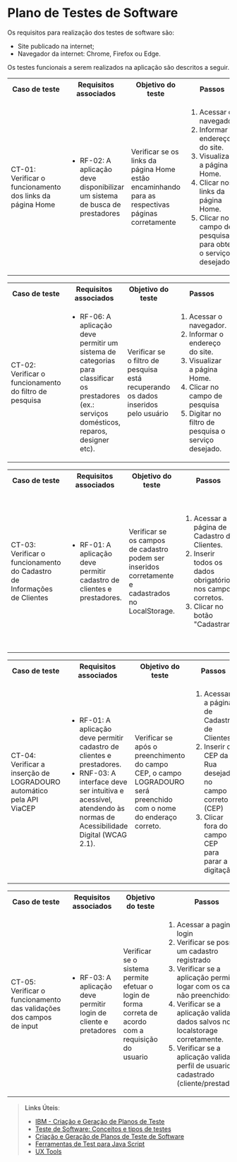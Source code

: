 # Plano de Testes de Software

Os requisitos para realização dos testes de software são:
<ul><li>Site publicado na internet;</li>
<li>Navegador da internet: Chrome, Firefox ou Edge.</li>
</ul>

Os testes funcionais a serem realizados na aplicação são descritos a seguir.

<table>
 <tr>
  <th>Caso de teste</th>
  <th>Requisitos associados</th>
  <th>Objetivo do teste</th>
  <th>Passos</th>
  <th>Critérios de êxito</th>
  <th>Responsável</th>
 </tr>
 <tr>
  <td>CT-01: Verificar o funcionamento dos links da página Home</td>
  <td>
   <ul>
    <li>RF-02: A aplicação deve disponibilizar um sistema de busca de prestadores</li>
   </ul>
  </td>
  <td>Verificar se os links da página Home estão encaminhando para as respectivas páginas corretamente</td>
  <td>
   <ol>
    <li>Acessar o navegador.</li>
    <li>Informar o endereço do site.</li>
    <li>Visualizar a página Home.</li>
    <li>Clicar nos links da página Home.</li>
    <li>Clicar no campo de pesquisa para obter o serviço desejado.</li>
   </ol>
   </td>
  <td>Todos os links da página Home devem encaminhar os usuários para as páginas descritas.</td>
  <td>Djulio</td>
 </tr>
</table>
 
<table>
 <tr>
  <th>Caso de teste</th>
  <th>Requisitos associados</th>
  <th>Objetivo do teste</th>
  <th>Passos</th>
  <th>Critérios de êxito</th>
  <th>Responsável</th>
 </tr>
 <tr>
  <td>CT-02: Verificar o funcionamento do filtro de pesquisa</td>
  <td>
   <ul>
    <li>RF-06: A aplicação deve permitir um sistema de categorias para classificar os prestadores (ex.: serviços domésticos, reparos, designer etc).</li>
   </ul>
  </td>
  <td>Verificar se o filtro de pesquisa está recuperando os dados inseridos pelo usuário</td>
  <td>
   <ol>
    <li>Acessar o navegador.</li>
    <li>Informar o endereço do site.</li>
    <li>Visualizar a página Home.</li>
    <li>Clicar no campo de pesquisa</li>
    <li>Digitar no filtro de pesquisa o serviço desejado.</li>
   </ol>
   </td>
  <td>Os dados inseridos no filtro de pesquisa devem mostrar o que o cliente necessita.</td>
  <td>Djulio</td>
 </tr>
</table>

<table>
 <tr>
  <th>Caso de teste</th>
  <th>Requisitos associados</th>
  <th>Objetivo do teste</th>
  <th>Passos</th>
  <th>Critérios de êxito</th>
  <th>Responsável</th>
 </tr>
 <tr>
  <td>CT-03: Verificar o funcionamento do Cadastro de Informações de Clientes</td>
  <td>
   <ul>
    <li>RF-01: A aplicação deve permitir cadastro de clientes e prestadores.</li>
   </ul>
  </td>
  <td>Verificar se os campos de cadastro podem ser inseridos corretamente e cadastrados no LocalStorage.</td>
  <td>
   <ol>
    <li>Acessar a página de Cadastro de Clientes.</li>
    <li>Inserir todos os dados obrigatórios nos campos corretos.</li>
    <li>Clicar no botão "Cadastrar".</li>
   </ol>
   </td>
  <td>Os dados devem ser cadastrados e armazanados no LocalStorage. Caso algum camos esteja errado é necessário aparecer um aviso ao usuário indicando o que precisa ser modificado.</td>
  <td>João</td>
 </tr>
</table>

<table>
 <tr>
  <th>Caso de teste</th>
  <th>Requisitos associados</th>
  <th>Objetivo do teste</th>
  <th>Passos</th>
  <th>Critérios de êxito</th>
  <th>Responsável</th>
 </tr>
 <tr>
  <td>CT-04: Verificar a inserção de LOGRADOURO automático pela API ViaCEP</td>
  <td>
   <ul>
    <li>RF-01: A aplicação deve permitir cadastro de clientes e prestadores.</li>
    <li>RNF-03:	A interface deve ser intuitiva e acessível, atendendo às normas de Acessibilidade Digital (WCAG 2.1).</li>
   </ul>
  </td>
  <td>Verificar se após  o preenchimento do campo CEP, o campo LOGRADOURO será preenchido com o nome do enderaço correto.</td>
  <td>
   <ol>
    <li>Acessar a página de Cadastro de Clientes.</li>
    <li>Inserir o CEP da Rua desejada no campo correto (CEP)</li>
    <li>Clicar fora do campo CEP para parar a digitação</li>
   </ol>
   </td>
  <td>Após a inserção do número CEP desejado, no campo LOGRADOURO é necessário aparecer o nome da rua correto em relação ao CEP.</td>
  <td>João</td>
 </tr>
</table>

<table>
 <tr>
  <th>Caso de teste</th>
  <th>Requisitos associados</th>
  <th>Objetivo do teste</th>
  <th>Passos</th>
  <th>Critérios de êxito</th>
  <th>Responsável</th>
 </tr>
 <tr>
  <td>CT-05: Verificar o funcionamento das validações dos campos de input</td>
  <td>
   <ul>
    <li>RF-03: A aplicação deve permitir login de cliente e pretadores</li>
   </ul>
  </td>
  <td>Verificar se o sistema permite efetuar o login de forma correta de acordo com a requisição do usuario</td>
  <td>
   <ol>
    <li>Acessar a pagina de login</li>
    <li>Verificar se possui um cadastro registrado</li>
    <li>Verificar se a aplicação permite logar com os campos não preenchidos</li>
    <li>Verificar se a aplicação valida os dados salvos no localstorage corretamente.</li>
    <li>Verificar se a aplicação valida o perfil de usuario cadastrado (cliente/prestadores).</li>
   </ol>
   </td>
  <td>Após as validações a aplicação ao inserir os dados corretamente deve redirecionar para a Home Page.</td>
  <td>Poliana </td>
 </tr>
</table>

> **Links Úteis**:
> - [IBM - Criação e Geração de Planos de Teste](https://www.ibm.com/developerworks/br/local/rational/criacao_geracao_planos_testes_software/index.html)
> -  [Teste de Software: Conceitos e tipos de testes](https://blog.onedaytesting.com.br/teste-de-software/)
> - [Criação e Geração de Planos de Teste de Software](https://www.ibm.com/developerworks/br/local/rational/criacao_geracao_planos_testes_software/index.html)
> - [Ferramentas de Test para Java Script](https://geekflare.com/javascript-unit-testing/)
> - [UX Tools](https://uxdesign.cc/ux-user-research-and-user-testing-tools-2d339d379dc7)
